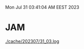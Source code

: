 Mon Jul 31 03:41:04 AM EEST 2023
# JAM
<a href='./cache/202307/31_03.log'>./cache/202307/31_03.log</a>
